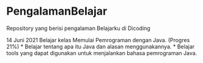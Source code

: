 # PengalamanBelajar
Repository yang berisi pengalaman Belajarku di Dicoding

14 Juni 2021
Belajar kelas Memulai Pemrograman dengan Java. (Progres 21%)
    * Belajar tentang apa itu Java dan alasan menggunakannya.
    * Belajar tools yang dapat digunakan untuk menjalankan bahasa pemrograman Java.
